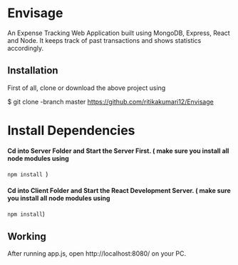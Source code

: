 # Envisage

An Expense Tracking Web Application built using MongoDB, Express, React and Node. It keeps track of past transactions and shows statistics accordingly.

## Installation
First of all, clone or download the above project using

$ git clone -branch master https://github.com/ritikakumari12/Envisage

# Install Dependencies

#### Cd into Server Folder and Start the Server First. ( make sure you install all node modules using 
```npm install ```)
#### Cd into Client Folder and Start the React Development Server. ( make sure you install all node modules using 
```npm install```)

## Working
After running app.js, open http://localhost:8080/ on your PC.
